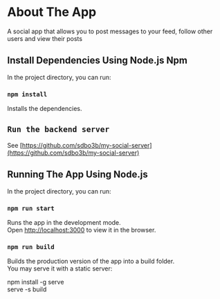 # About The App

A social app that allows you to post messages to your feed, follow other users and view their posts

## Install Dependencies Using Node.js Npm

In the project directory, you can run:

### `npm install`

Installs the dependencies.

## `Run the backend server`

See [https://github.com/sdbo3b/my-social-server](https://github.com/sdbo3b/my-social-server)

## Running The App Using Node.js

In the project directory, you can run:

### `npm run start`

Runs the app in the development mode.\
Open [http://localhost:3000](http://localhost:3000) to view it in the browser.

### `npm run build`

Builds the production version of the app into a build folder.\
You may serve it with a static server:

npm install -g serve \
serve -s build
